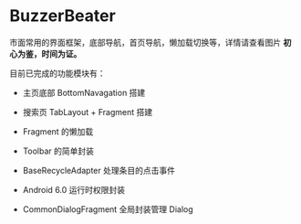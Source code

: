 # BuzzerBeater
市面常用的界面框架，底部导航，首页导航，懒加载切换等，详情请查看图片
**初心为鉴，时间为证。**

目前已完成的功能模块有：

 - 主页底部 BottomNavagation 搭建

 - 搜索页 TabLayout + Fragment 搭建

 - Fragment 的懒加载

 - Toolbar 的简单封装

 - BaseRecycleAdapter 处理条目的点击事件

 - Android 6.0 运行时权限封装

 - CommonDialogFragment 全局封装管理 Dialog